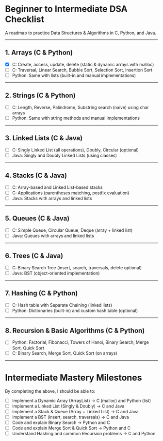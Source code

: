 # Beginner to Intermediate DSA Checklist

A roadmap to practice Data Structures & Algorithms in C, Python, and Java.  

---

## 1. Arrays (C & Python)  
- [X] C: Create, access, update, delete (static & dynamic arrays with malloc)  
- [ ] C: Traversal, Linear Search, Bubble Sort, Selection Sort, Insertion Sort  
- [ ] Python: Same with lists (built-in and manual implementations)  

---

## 2. Strings (C & Python)  
- [ ] C: Length, Reverse, Palindrome, Substring search (naive) using char arrays  
- [ ] Python: Same with string methods and manual implementations  

---

## 3. Linked Lists (C & Java)  
- [ ] C: Singly Linked List (all operations), Doubly, Circular (optional)  
- [ ] Java: Singly and Doubly Linked Lists (using classes)  

---

## 4. Stacks (C & Java)  
- [ ] C: Array-based and Linked List-based stacks  
- [ ] C: Applications (parentheses matching, postfix evaluation)  
- [ ] Java: Stacks with arrays and linked lists  

---

## 5. Queues (C & Java)  
- [ ] C: Simple Queue, Circular Queue, Deque (array + linked list)  
- [ ] Java: Queues with arrays and linked lists  

---

## 6. Trees (C & Java)  
- [ ] C: Binary Search Tree (insert, search, traversals, delete optional)  
- [ ] Java: BST (object-oriented implementation)  

---

## 7. Hashing (C & Python)  
- [ ] C: Hash table with Separate Chaining (linked lists)  
- [ ] Python: Dictionaries (built-in) and custom hash table (optional)  

---

## 8. Recursion & Basic Algorithms (C & Python)  
- [ ] Python: Factorial, Fibonacci, Towers of Hanoi, Binary Search, Merge Sort, Quick Sort  
- [ ] C: Binary Search, Merge Sort, Quick Sort (on arrays)  

---

# Intermediate Mastery Milestones

By completing the above, I should be able to:

- [ ] Implement a Dynamic Array (ArrayList) -> C (malloc) and Python (list)  
- [ ] Implement a Linked List (Singly & Doubly) -> C and Java  
- [ ] Implement a Stack & Queue (Array + Linked List) -> C and Java  
- [ ] Implement a BST (insert, search, traversals) -> C and Java  
- [ ] Code and explain Binary Search -> Python and C  
- [ ] Code and explain Merge Sort & Quick Sort -> Python and C  
- [ ] Understand Hashing and common Recursion problems -> C and Python  
